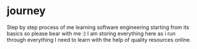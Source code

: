 # journey
Step by step process of me learning software engineering starting from its basics so please bear with me :) 
I am storing everything here as i run through everything I need to learn with the help of quality resources online.   
